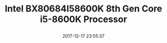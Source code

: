 ---
title: > #shorten me
  Intel BX80684I58600K 8th Gen Core i5-8600K Processor
name: >
  Intel BX80684I58600K 8th Gen Core i5-8600K Processor
date: "2017-12-17 23:55:37"
buy_now: "https://www.amazon.com/Intel-BX80684I58600K-Core-i5-8600K-Processor/dp/B0759FKH8K?psc=1&SubscriptionId=AKIAIA5RBQIWQVTCUEUQ&tag=coldcutdeals-20&linkCode=xm2&camp=2025&creative=165953&creativeASIN=B0759FKH8K"
description_markdown: >-

  - Compatible only with Motherboards based on Intel 300 Series Chipsets

  - 6 Cores/6 Threads

  - 3.60 GHz up to 4.30 GHz Max Turbo Frequency/9 MB Cache

  - Intel Optane Memory Supported

  - Intel UHD Graphics 630


tweet_id_str: "942543836345196544"
price: "$275.00"
list_price: "undefined"
deal_price: "undefined"
you_save: "undefined"
asin: "B0759FKH8K"
image: "https://images-na.ssl-images-amazon.com/images/I/51sSl9xb6zL.jpg"
---